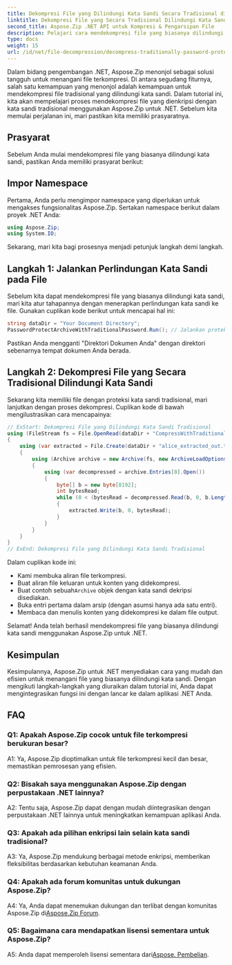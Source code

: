 ```yaml
---
title: Dekompresi File yang Dilindungi Kata Sandi Secara Tradisional di Aspose.Zip untuk .NET
linktitle: Dekompresi File yang Secara Tradisional Dilindungi Kata Sandi
second_title: Aspose.Zip .NET API untuk Kompresi & Pengarsipan File
description: Pelajari cara mendekompresi file yang biasanya dilindungi kata sandi menggunakan Aspose.Zip untuk .NET. Panduan langkah demi langkah untuk integrasi yang lancar.
type: docs
weight: 15
url: /id/net/file-decompression/decompress-traditionally-password-protected-file/
---
```

Dalam bidang pengembangan .NET, Aspose.Zip menonjol sebagai solusi tangguh untuk menangani file terkompresi. Di antara segudang fiturnya, salah satu kemampuan yang menonjol adalah kemampuan untuk mendekompresi file tradisional yang dilindungi kata sandi. Dalam tutorial ini, kita akan mempelajari proses mendekompresi file yang dienkripsi dengan kata sandi tradisional menggunakan Aspose.Zip untuk .NET. Sebelum kita memulai perjalanan ini, mari pastikan kita memiliki prasyaratnya.

## Prasyarat

Sebelum Anda mulai mendekompresi file yang biasanya dilindungi kata sandi, pastikan Anda memiliki prasyarat berikut:

## Impor Namespace

Pertama, Anda perlu mengimpor namespace yang diperlukan untuk mengakses fungsionalitas Aspose.Zip. Sertakan namespace berikut dalam proyek .NET Anda:

```csharp
using Aspose.Zip;
using System.IO;
```

Sekarang, mari kita bagi prosesnya menjadi petunjuk langkah demi langkah.

## Langkah 1: Jalankan Perlindungan Kata Sandi pada File

Sebelum kita dapat mendekompresi file yang biasanya dilindungi kata sandi, mari kita atur tahapannya dengan menerapkan perlindungan kata sandi ke file. Gunakan cuplikan kode berikut untuk mencapai hal ini:

```csharp
string dataDir = "Your Document Directory";
PasswordProtectArchiveWithTraditionalPassword.Run(); // Jalankan proteksi kata sandi pada contoh file untuk menggunakannya nanti
```

Pastikan Anda mengganti "Direktori Dokumen Anda" dengan direktori sebenarnya tempat dokumen Anda berada.

## Langkah 2: Dekompresi File yang Secara Tradisional Dilindungi Kata Sandi

Sekarang kita memiliki file dengan proteksi kata sandi tradisional, mari lanjutkan dengan proses dekompresi. Cuplikan kode di bawah mengilustrasikan cara mencapainya:

```csharp
// ExStart: Dekompresi File yang Dilindungi Kata Sandi Tradisional
using (FileStream fs = File.OpenRead(dataDir + "CompressWithTraditionalEncryption_out.zip"))
{
    using (var extracted = File.Create(dataDir + "alice_extracted_out.txt"))
    {
        using (Archive archive = new Archive(fs, new ArchiveLoadOptions() { DecryptionPassword = "p@s$" }))
        {
            using (var decompressed = archive.Entries[0].Open())
            {
                byte[] b = new byte[8192];
                int bytesRead;
                while (0 < (bytesRead = decompressed.Read(b, 0, b.Length)))
                {
                    extracted.Write(b, 0, bytesRead);
                }
            }
        }
    }
}
// ExEnd: Dekompresi File yang Dilindungi Kata Sandi Tradisional
```

Dalam cuplikan kode ini:
- Kami membuka aliran file terkompresi.
- Buat aliran file keluaran untuk konten yang didekompresi.
-  Buat contoh sebuah`Archive` objek dengan kata sandi dekripsi disediakan.
- Buka entri pertama dalam arsip (dengan asumsi hanya ada satu entri).
- Membaca dan menulis konten yang didekompresi ke dalam file output.

Selamat! Anda telah berhasil mendekompresi file yang biasanya dilindungi kata sandi menggunakan Aspose.Zip untuk .NET.

## Kesimpulan

Kesimpulannya, Aspose.Zip untuk .NET menyediakan cara yang mudah dan efisien untuk menangani file yang biasanya dilindungi kata sandi. Dengan mengikuti langkah-langkah yang diuraikan dalam tutorial ini, Anda dapat mengintegrasikan fungsi ini dengan lancar ke dalam aplikasi .NET Anda.

## FAQ

### Q1: Apakah Aspose.Zip cocok untuk file terkompresi berukuran besar?

A1: Ya, Aspose.Zip dioptimalkan untuk file terkompresi kecil dan besar, memastikan pemrosesan yang efisien.

### Q2: Bisakah saya menggunakan Aspose.Zip dengan perpustakaan .NET lainnya?

A2: Tentu saja, Aspose.Zip dapat dengan mudah diintegrasikan dengan perpustakaan .NET lainnya untuk meningkatkan kemampuan aplikasi Anda.

### Q3: Apakah ada pilihan enkripsi lain selain kata sandi tradisional?

A3: Ya, Aspose.Zip mendukung berbagai metode enkripsi, memberikan fleksibilitas berdasarkan kebutuhan keamanan Anda.

### Q4: Apakah ada forum komunitas untuk dukungan Aspose.Zip?

 A4: Ya, Anda dapat menemukan dukungan dan terlibat dengan komunitas Aspose.Zip di[Aspose.Zip Forum](https://forum.aspose.com/c/zip/37).

### Q5: Bagaimana cara mendapatkan lisensi sementara untuk Aspose.Zip?

 A5: Anda dapat memperoleh lisensi sementara dari[Aspose. Pembelian](https://purchase.aspose.com/temporary-license/).
